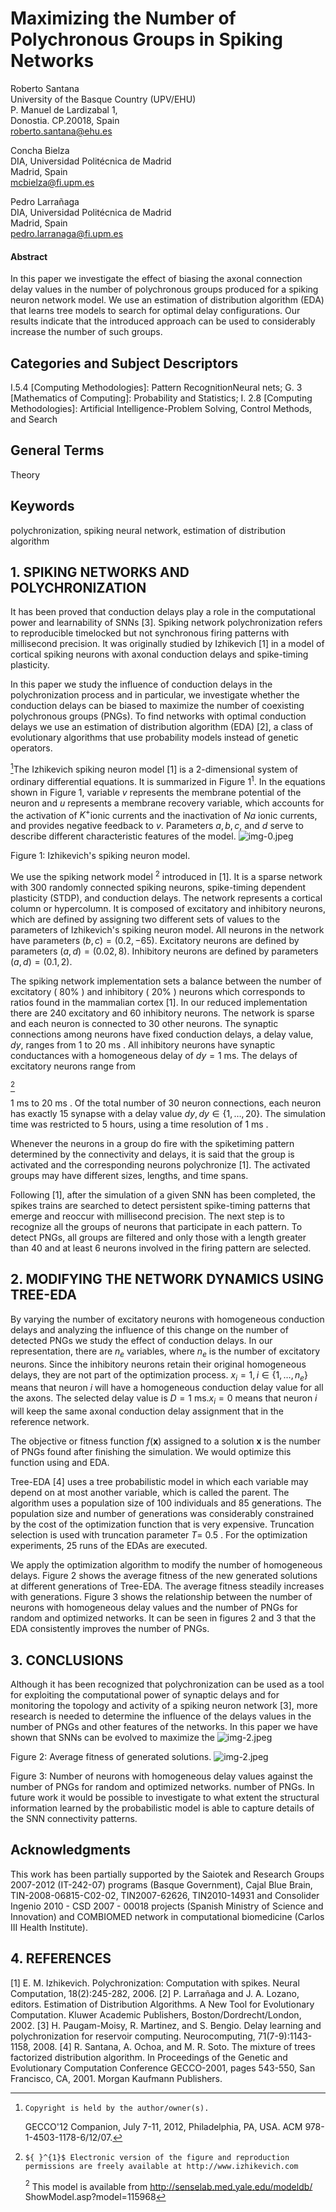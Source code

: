 # Maximizing the Number of Polychronous Groups in Spiking Networks 

Roberto Santana<br>University of the Basque Country (UPV/EHU)<br>P. Manuel de Lardizabal 1,<br>Donostia. CP.20018, Spain<br>roberto.santana@ehu.es

Concha Bielza<br>DIA, Universidad Politécnica de Madrid<br>Madrid, Spain<br>mcbielza@fi.upm.es

Pedro Larrañaga<br>DIA, Universidad Politécnica de Madrid<br>Madrid, Spain<br>pedro.larranaga@fi.upm.es


#### Abstract

In this paper we investigate the effect of biasing the axonal connection delay values in the number of polychronous groups produced for a spiking neuron network model. We use an estimation of distribution algorithm (EDA) that learns tree models to search for optimal delay configurations. Our results indicate that the introduced approach can be used to considerably increase the number of such groups.


## Categories and Subject Descriptors

I.5.4 [Computing Methodologies]: Pattern RecognitionNeural nets; G. 3 [Mathematics of Computing]: Probability and Statistics; I. 2.8 [Computing Methodologies]: Artificial Intelligence-Problem Solving, Control Methods, and Search

## General Terms

Theory

## Keywords

polychronization, spiking neural network, estimation of distribution algorithm

## 1. SPIKING NETWORKS AND POLYCHRONIZATION

It has been proved that conduction delays play a role in the computational power and learnability of SNNs [3]. Spiking network polychronization refers to reproducible timelocked but not synchronous firing patterns with millisecond precision. It was originally studied by Izhikevich [1] in a model of cortical spiking neurons with axonal conduction delays and spike-timing plasticity.

In this paper we study the influence of conduction delays in the polychronization process and in particular, we investigate whether the conduction delays can be biased to maximize the number of coexisting polychronous groups (PNGs). To find networks with optimal conduction delays we use an estimation of distribution algorithm (EDA) [2], a class of evolutionary algorithms that use probability models instead of genetic operators.

[^0]The Izhikevich spiking neuron model [1] is a 2-dimensional system of ordinary differential equations. It is summarized in Figure $1^{1}$. In the equations shown in Figure 1, variable $v$ represents the membrane potential of the neuron and $u$ represents a membrane recovery variable, which accounts for the activation of $K^{+}$ionic currents and the inactivation of $N a$ ionic currents, and provides negative feedback to $v$. Parameters $a, b, c$, and $d$ serve to describe different characteristic features of the model.
![img-0.jpeg](img-0.jpeg)

Figure 1: Izhikevich's spiking neuron model.

We use the spiking network model ${ }^{2}$ introduced in [1]. It is a sparse network with 300 randomly connected spiking neurons, spike-timing dependent plasticity (STDP), and conduction delays. The network represents a cortical column or hypercolumn. It is composed of excitatory and inhibitory neurons, which are defined by assigning two different sets of values to the parameters of Izhikevich's spiking neuron model. All neurons in the network have parameters $(b, c)=(0.2,-65)$. Excitatory neurons are defined by parameters $(a, d)=(0.02,8)$. Inhibitory neurons are defined by parameters $(a, d)=(0.1,2)$.

The spiking network implementation sets a balance between the number of excitatory ( $80 \%$ ) and inhibitory ( $20 \%$ ) neurons which corresponds to ratios found in the mammalian cortex [1]. In our reduced implementation there are 240 excitatory and 60 inhibitory neurons. The network is sparse and each neuron is connected to 30 other neurons. The synaptic connections among neurons have fixed conduction delays, a delay value, $d y$, ranges from 1 to 20 ms . All inhibitory neurons have synaptic conductances with a homogeneous delay of $d y=1 \mathrm{~ms}$. The delays of excitatory neurons range from

[^1]
[^0]:    Copyright is held by the author/owner(s).
    GECCO'12 Companion, July 7-11, 2012, Philadelphia, PA, USA.
    ACM 978-1-4503-1178-6/12/07.

[^1]:    ${ }^{1}$ Electronic version of the figure and reproduction permissions are freely available at http://www.izhikevich.com
    ${ }^{2}$ This model is available from http://senselab.med.yale.edu/modeldb/ ShowModel.asp?model=115968

1 ms to 20 ms . Of the total number of 30 neuron connections, each neuron has exactly 15 synapse with a delay value $d y, d y \in\{1, \ldots, 20\}$. The simulation time was restricted to 5 hours, using a time resolution of 1 ms .

Whenever the neurons in a group do fire with the spiketiming pattern determined by the connectivity and delays, it is said that the group is activated and the corresponding neurons polychronize [1]. The activated groups may have different sizes, lengths, and time spans.

Following [1], after the simulation of a given SNN has been completed, the spikes trains are searched to detect persistent spike-timing patterns that emerge and reoccur with millisecond precision. The next step is to recognize all the groups of neurons that participate in each pattern. To detect PNGs, all groups are filtered and only those with a length greater than 40 and at least 6 neurons involved in the firing pattern are selected.

## 2. MODIFYING THE NETWORK DYNAMICS USING TREE-EDA

By varying the number of excitatory neurons with homogeneous conduction delays and analyzing the influence of this change on the number of detected PNGs we study the effect of conduction delays. In our representation, there are $n_{e}$ variables, where $n_{e}$ is the number of excitatory neurons. Since the inhibitory neurons retain their original homogeneous delays, they are not part of the optimization process. $x_{i}=1, i \in\left\{1, \ldots, n_{e}\right\}$ means that neuron $i$ will have a homogeneous conduction delay value for all the axons. The selected delay value is $D=1 \mathrm{~ms} . x_{i}=0$ means that neuron $i$ will keep the same axonal conduction delay assignment that in the reference network.

The objective or fitness function $f(\mathbf{x})$ assigned to a solution $\mathbf{x}$ is the number of PNGs found after finishing the simulation. We would optimize this function using and EDA.

Tree-EDA [4] uses a tree probabilistic model in which each variable may depend on at most another variable, which is called the parent. The algorithm uses a population size of 100 individuals and 85 generations. The population size and number of generations was considerably constrained by the cost of the optimization function that is very expensive. Truncation selection is used with truncation parameter $T=$ 0.5 . For the optimization experiments, 25 runs of the EDAs are executed.

We apply the optimization algorithm to modify the number of homogeneous delays. Figure 2 shows the average fitness of the new generated solutions at different generations of Tree-EDA. The average fitness steadily increases with generations. Figure 3 shows the relationship between the number of neurons with homogeneous delay values and the number of PNGs for random and optimized networks. It can be seen in figures 2 and 3 that the EDA consistently improves the number of PNGs.

## 3. CONCLUSIONS

Although it has been recognized that polychronization can be used as a tool for exploiting the computational power of synaptic delays and for monitoring the topology and activity of a spiking neuron network [3], more research is needed to determine the influence of the delays values in the number of PNGs and other features of the networks. In this paper we have shown that SNNs can be evolved to maximize the
![img-2.jpeg](img-2.jpeg)

Figure 2: Average fitness of generated solutions.
![img-2.jpeg](img-2.jpeg)

Figure 3: Number of neurons with homogeneous delay values against the number of PNGs for random and optimized networks.
number of PNGs. In future work it would be possible to investigate to what extent the structural information learned by the probabilistic model is able to capture details of the SNN connectivity patterns.

## Acknowledgments

This work has been partially supported by the Saiotek and Research Groups 2007-2012 (IT-242-07) programs (Basque Government), Cajal Blue Brain, TIN-2008-06815-C02-02, TIN2007-62626, TIN2010-14931 and Consolider Ingenio 2010 - CSD 2007 - 00018 projects (Spanish Ministry of Science and Innovation) and COMBIOMED network in computational biomedicine (Carlos III Health Institute).

## 4. REFERENCES

[1] E. M. Izhikevich. Polychronization: Computation with spikes. Neural Computation, 18(2):245-282, 2006.
[2] P. Larrañaga and J. A. Lozano, editors. Estimation of Distribution Algorithms. A New Tool for Evolutionary Computation. Kluwer Academic Publishers, Boston/Dordrecht/London, 2002.
[3] H. Paugam-Moisy, R. Martinez, and S. Bengio. Delay learning and polychronization for reservoir computing. Neurocomputing, 71(7-9):1143-1158, 2008.
[4] R. Santana, A. Ochoa, and M. R. Soto. The mixture of trees factorized distribution algorithm. In Proceedings of the Genetic and Evolutionary Computation Conference GECCO-2001, pages 543-550, San Francisco, CA, 2001. Morgan Kaufmann Publishers.
